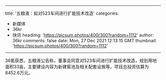 
---
title: '五粮液：拟对523车间进行扩能技术改造'
categories: 
 - 新媒体
 - 36kr
 - 快讯
headimg: 'https://picsum.photos/400/300?random=1112'
author: 36kr
comments: false
date: Mon, 27 Dec 2021 12:13:15 GMT
thumbnail: 'https://picsum.photos/400/300?random=1112'
---

<div>   
36氪获悉，五粮液公告称，董事会同意对523车间进行扩能技术改造，规划用地面积33亩，主要建设内容为新建窖池及相关配套设施等，项目总投资估算为8452.6万元。  
</div>
            